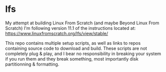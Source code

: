 # lfs

My attempt at building Linux From Scratch (and maybe Beyond Linux From Scratch)
I'm following version 11.1 of the instructions located at:
https://www.linuxfromscratch.org/lfs/view/stable/

This repo contains multiple setup scripts, as well as links to repos containing source code to download and build.
These scripts are not completely plug & play, and I bear no responsibility in breaking your system if you run them and they break something, most importantly disk partitionning & formatting.
